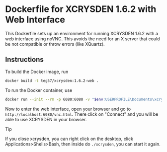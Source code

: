 # Dockerfile for XCRYSDEN 1.6.2 with Web Interface

This Dockerfile sets up an environment for running XCRYSDEN 1.6.2 with a web interface using noVNC. This avoids the need for an X server that could be not compatible or throw errors (like XQuartz).

## Instructions
To build the Docker image, run
```bash
docker build -t teg57/xcrysden:1.6.2-web .
```

To run the Docker container, use
```bash
docker run --init --rm -p 6080:6080 -v "$env:USERPROFILE\Documents\xcrysden:/mnt/data" teg57/xcrysden:1.6.2-web
```

Now to enter the web interface, open your browser and go to `http://localhost:6080/vnc.html`. There click on "Connect" and you will be able to use XCRYSDEN in your browser.

>[!TIP]
> If you close xcrysden, you can right click on the desktop, click Applications>Shells>Bash, then inside do `./xcrysden`, you can start it again. 
